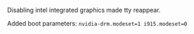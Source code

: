 Disabling intel integrated graphics made tty reappear.

Added boot parameters: `nvidia-drm.modeset=1 i915.modeset=0`

